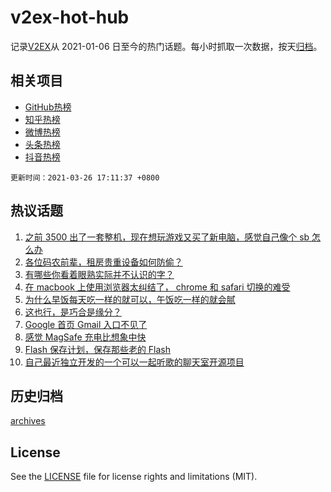 # v2ex-hot-hub

 记录[V2EX](https://www.v2ex.com/)从 2021-01-06 日至今的热门话题。每小时抓取一次数据，按天[归档](archives)。
 
 ## 相关项目

- [GitHub热榜](https://github.com/snaildev/github-hot-hub)
- [知乎热榜](https://github.com/snaildev/zhihu-hot-hub)
- [微博热榜](https://github.com/snaildev/weibo-hot-hub)
- [头条热榜](https://github.com/snaildev/toutiao-hot-hub)
- [抖音热榜](https://github.com/snaildev/douyin-hot-hub)


 `更新时间：2021-03-26 17:11:37 +0800`

## 热议话题

1. [之前 3500 出了一套整机，现在想玩游戏又买了新电脑，感觉自己像个 sb 怎么办](https://www.v2ex.com/t/765249)
1. [各位码农前辈，租房贵重设备如何防偷？](https://www.v2ex.com/t/765254)
1. [有哪些你看着眼熟实际并不认识的字？](https://www.v2ex.com/t/765262)
1. [在 macbook 上使用浏览器太纠结了， chrome 和 safari 切换的难受](https://www.v2ex.com/t/765288)
1. [为什么早饭每天吃一样的就可以，午饭吃一样的就会腻](https://www.v2ex.com/t/765250)
1. [这也行，是巧合是缘分？](https://www.v2ex.com/t/765206)
1. [Google 首页 Gmail 入口不见了](https://www.v2ex.com/t/765128)
1. [感觉 MagSafe 充电比想象中快](https://www.v2ex.com/t/765242)
1. [Flash 保存计划，保存那些老的 Flash](https://www.v2ex.com/t/765236)
1. [自己最近独立开发的一个可以一起听歌的聊天室开源项目](https://www.v2ex.com/t/765354)

## 历史归档

[archives](archives)

## License

See the [LICENSE](LICENSE) file for license rights and limitations (MIT).
